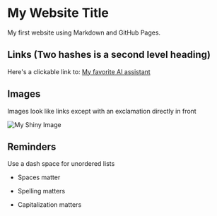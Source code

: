 # My Website Title 

My first website using Markdown and GitHub Pages.

## Links (Two hashes is a second level heading)

Here's a clickable link to: [My favorite AI assistant](https://chatgpt.com/)

## Images

Images look like links except with an exclamation directly in front

![My Shiny Image](https://raw.githubusercontent.com/denisecase/pyshiny-penguins-dashboard-express/main/images/LocalAppRunning.JPG)

## Reminders

Use a dash space for unordered lists

- Spaces matter

- Spelling matters

- Capitalization matters
